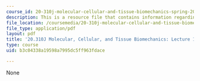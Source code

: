 ```yaml
---
course_id: 20-310j-molecular-cellular-and-tissue-biomechanics-spring-2015
description: This is a resource file that contains information regarding lecture 10.
file_location: /coursemedia/20-310j-molecular-cellular-and-tissue-biomechanics-spring-2015/b3c04338a19598a7995dc5ff963fdace_MIT20_310JS15_Lecture10.pdf
file_type: application/pdf
layout: pdf
title: '20.310J Molecular, Cellular, and Tissue Biomechanics: Lecture 10'
type: course
uid: b3c04338a19598a7995dc5ff963fdace

---
```

None